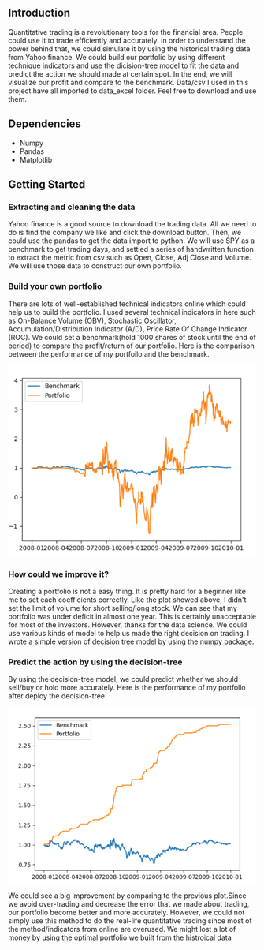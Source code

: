 ## Introduction
Quantitative trading is a revolutionary tools for the financial area. People could use it to trade efficiently and accurately. In order to understand the power behind that, we could simulate it by using the historical trading data from Yahoo finance. We could build our portfolio by using different technique indicators and use the dicision-tree model to fit the data and predict the action we should made at certain spot. In the end, we will visualize our profit and compare to the benchmark. Data/csv I used in this project have all imported to data_excel folder. Feel free to download and use them.

## Dependencies
- Numpy
- Pandas
- Matplotlib

## Getting Started
### Extracting and cleaning the data
Yahoo finance is a good source to download the trading data. All we need to do is find the company we like and click the download button. Then, we could use the pandas to get the data import to python. We will use SPY as a benchmark to get trading days, and settled a series of handwritten function to extract the metric from csv such as Open, Close, Adj Close and Volume. We will use those data to construct our own portfolio.

### Build your own portfolio 
There are lots of well-established technical indicators online which could help us to build the portfolio. I used several technical indicators in here such as On-Balance Volume (OBV), Stochastic Oscillator, Accumulation/Distribution Indicator (A/D), Price Rate Of Change Indicator (ROC). We could set a benchmark(hold 1000 shares of stock until the end of period) to compare the profit/return of our portfolio. Here is the comparison between the performance of my portfoilo and the benchmark.

<img src='without_tree.png'>

### How could we improve it?
Creating a portfolio is not a easy thing. It is pretty hard for a beginner like me to set each coefficients correctly. Like the plot showed above, I didn't set the limit of volume for short selling/long stock. We can see that my portfolio was under deficit in almost one year. This is certainly unacceptable for most of the investors. However, thanks for the data science. We could use various kinds of model to help us made the right decision on trading. I wrote a simple version of decision tree model by using the numpy package. 

### Predict the action by using the decision-tree
By using the decision-tree model, we could predict whether we should sell/buy or hold more accurately. Here is the performance of my portfolio after deploy the decision-tree.

<img src='after_tree.png'>

We could see a big improvement by comparing to the previous plot.Since we avoid over-trading and decrease the error that we made about trading, our portfolio become better and more accurately. However, we could not simply use this method to do the real-life quantitative trading since most of the method/indicators from online are overused. We might lost a lot of money by using the optimal portfolio we built from the histroical data

